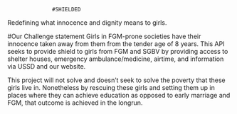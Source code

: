                   #SHIELDED
Redefining what innocence and dignity means to girls.

#Our Challenge statement
Girls in FGM-prone societies have their innocence taken away from them from the tender age of 8 years. This API seeks to provide shield to girls from FGM and SGBV by providing access to shelter houses, emergency ambulance/medicine, airtime, and information via USSD and our website.

This project will not solve and doesn’t seek to solve the poverty that these girls live in. Nonetheless by rescuing these girls and setting them up in places where they can achieve education as opposed to early marriage and FGM, that outcome is achieved in the longrun.






